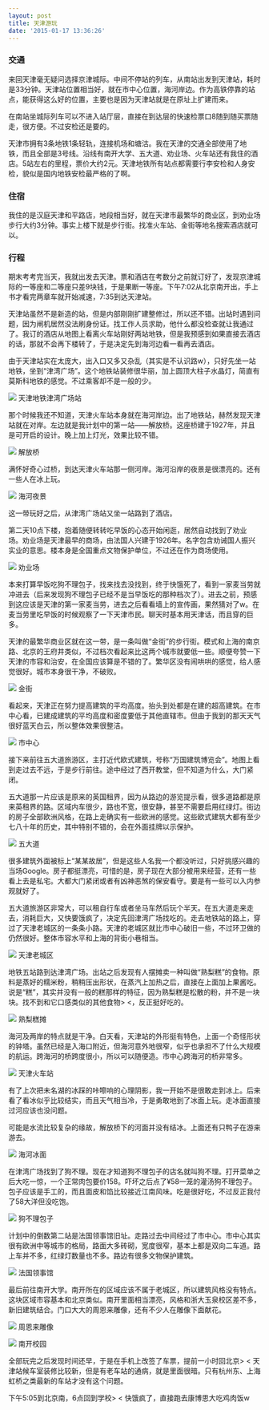```yaml
---
layout: post
title: 天津游玩
date: '2015-01-17 13:36:26'
---
```


### 交通
来回天津毫无疑问选择京津城际。中间不停站的列车，从南站出发到天津站，耗时是33分钟。天津站位置相当好，就在市中心位置，海河岸边。作为高铁停靠的站点，能获得这么好的位置，主要也是因为天津站就是在原址上扩建而来。

在南站坐城际列车可以不进入站厅层，直接在到达层的快速检票口8随到随买票随走，很方便。不过安检还是要的。

天津市拥有3条地铁1条轻轨，连接机场和塘沽。我在天津的交通全部使用了地铁，而且全部是3号线。沿线有南开大学、五大道、劝业场、火车站还有我住的酒店。5站左右的里程，票价大约2元。天津地铁所有站点都需要行李安检和人身安检，貌似是国内地铁安检最严格的了啊。

### 住宿
我住的是汉庭天津和平路店，地段相当好，就在天津市最繁华的商业区，到劝业场步行大约3分钟。事实上楼下就是步行街。找准火车站、金街等地名搜索酒店就可以。

### 行程
期末考考完当天，我就出发去天津。票和酒店在考数分之前就订好了，发现京津城际的一等座和二等座只差9块钱，于是果断一等座。下午7:02从北京南开出，手上书才看完两章车就开始减速，7:35到达天津站。

天津站虽然不是新造的站，但是内部刚刚扩建整修过，所以还不错。出站时遇到问题，因为闸机居然没法刷身份证。找工作人员求助，他什么都没检查就让我通过了。我订的酒店从地图上看离火车站刚好两站地铁，但是我预感到如果直接去酒店的话，那就不会再下楼转了，于是决定先到海河边看一看再去酒店。

由于天津站实在太庞大，出入口又多又杂乱（其实是不认识路w），只好先坐一站地铁，坐到“津湾广场”。这个地铁站装修很华丽，加上圆顶大柱子水晶灯，简直有莫斯科地铁的感觉。不过乘客却不是一般的少。

![](/content/images/2016/05/59f39ba9eeb73f4da029339b7673df87.jpg)
天津地铁津湾广场站

那个时候我还不知道，天津火车站本身就在海河岸边。出了地铁站，赫然发现天津站就在对岸。左边就是我计划中的第一站——解放桥。这座桥建于1927年，并且是可开启的设计。晚上加上灯光，效果比较不错。

![](/content/images/2016/05/20150116_195937_259_x.jpg)
解放桥

满怀好奇心过桥，到达天津火车站那一侧河岸。海河沿岸的夜景是很漂亮的。还有一些人在冰上玩。

![](/content/images/2016/05/IMG_20150116_200725.jpg)
海河夜景

这一带玩好之后，从津湾广场站又坐一站路到了酒店。

第二天10点下楼，抱着随便转转吃早饭的心态开始闲逛，居然自动找到了劝业场。劝业场是天津最早的商场，由法国人兴建于1926年。名字包含劝诫国人振兴实业的意思。楼本身是全国重点文物保护单位，不过还在作为商场使用。

![](/content/images/2016/05/IMG_20150117_102926.jpg)
劝业场

本来打算早饭吃狗不理包子，找来找去没找到，终于快饿死了，看到一家麦当劳就冲进去（后来发现狗不理包子已经不是当早饭吃的那种档次了）。进去之前，预感到这应该是天津的第一家麦当劳，进去之后看看墙上的宣传画，果然猜对了w。在麦当劳里吃早饭的时候观察了一下天津市民。聊天时基本用天津话，而且穿的巨多。

天津的最繁华商业区就在这一带，是一条叫做“金街”的步行街。模式和上海的南京路、北京的王府井类似，不过档次看起来比这两个城市就要低一些。顺便夸赞一下天津的市容和治安，在全国应该算是不错的了。繁华区没有闹哄哄的感觉，给人感觉很好。城市本身很干净，不破败。

![](/content/images/2016/05/3e392e6d8dc77b73895f8f92576ba2f0.jpg)
金街

看起来，天津正在努力提高建筑的平均高度。抬头到处都是在建的超高建筑。在市中心看，已建成建筑的平均高度和密度要低于其他直辖市。但由于我到的那天天气很好蓝天白云，所以整体效果很整洁。

![](/content/images/2016/05/eca6ac7f0ad832a90e6aca0a7dfa40ce.jpg)
市中心

接下来前往五大道旅游区，主打近代欧式建筑，号称“万国建筑博览会”。地图上看到走过去不远，于是步行前往。途中经过了西开教堂，但不知道为什么，大门紧闭。

五大道那一片应该是原来的英国租界，因为从路边的游览提示看，很多道路都是原来英租界的路。区域内车很少，路也不宽，很安静，甚至不需要启用红绿灯。街边的房子全部欧洲风格，在路上走确实有一些欧洲的感觉。这些欧式建筑大都有至少七八十年的历史，其中特别不错的，会在外面挂牌以示保护。

![](/content/images/2016/05/4e4b105d3ebddf658ec94339ef41113a.jpg)
五大道

很多建筑外面被标上“某某故居”，但是这些人名我一个都没听过，只好挑感兴趣的当场Google。房子都挺漂亮，可惜的是，房子现在大部分被用来经营，还有一些看上去是私宅。大都大门紧闭或者有凶神恶煞的保安看守。要是有一些可以入内参观就好了。

五大道旅游区非常大，可以租自行车或者坐马车然后玩个半天。在五大道走来走去，消耗巨大，又快要饿疯了，决定先回津湾广场找吃的。走去地铁站的路上，穿过了天津老城区的一条条小路。天津的老城区就比市中心破旧一些，不过环卫做的仍然很好。整体市容水平和上海的背街小巷相当。

![](/content/images/2016/05/b3b18d1d2ccc0f293a22a72fdf376ddd.jpg)
天津老城区

地铁五站路到达津湾广场。出站之后发现有人摆摊卖一种叫做“熟梨糕”的食物。原料是蒸好的糯米粉，稍稍压出形状，在蒸汽上加热之后，直接在上面加上果酱吃。说是“糕”，其实并没有一般的糕那样的特征，因为熟梨糕是松散的粉，并不是一块块。找不到和它口感类似的其他食物&gt; &lt;，反正挺好吃的。

![](/content/images/2016/05/de24fda063490ffc767784d98f851ece-2.jpg)
熟梨糕摊

海河及两岸的特点就是干净。白天看，天津站的外形挺有特色，上面一个奇怪形状的钟塔。虽然已经是入海口附近，但海河意外地很窄，似乎也承担不了什么大规模的航运。跨海河的桥跨度很小，所以可以随便造。市中心跨海河的桥非常多。

![](/content/images/2016/05/IMG_20150117_123035.jpg)
天津火车站

有了上次把未名湖的冰踩的咔嚓响的心理阴影，我一开始不是很敢走到冰上。后来看了看冰似乎比较结实，而且天气相当冷，于是勇敢地到了冰面上玩。走冰面直接过河应该也没问题。

可能是水流比较复杂的缘故，解放桥下的河面并没有结冰。上面还有只鸭子在游来游去。

![](/content/images/2016/05/IMG_20150117_123338.jpg)
海河冰面

在津湾广场找到了狗不理。现在才知道狗不理包子的店名就叫狗不理。打开菜单之后大吃一惊，一个正常肉包要价158。吓坏之后点了¥58一笼的灌汤狗不理包子。包子应该是手工的，而且面皮和馅比较接近江南风味。吃是很好吃，不过反正我付了58大洋但没吃饱。

![](/content/images/2016/05/57209d55eb7d604cb93fc073295f82fe-2.jpg)
狗不理包子

计划中的倒数第二站是法国领事馆旧址。走路过去中间经过了市中心。市中心其实很有欧洲中等城市的格局，路面大多砖砌，宽度很窄，基本上都是双向二车道。路上车并不多，红绿灯数量也不多。路边有很多文物保护建筑。

![](/content/images/2016/05/PANO_20150117_125334.jpg)
法国领事馆

最后前往南开大学。南开所在的区域应该不属于老城区，所以建筑风格没有特点。这块区域市容基本和北京类似。南开里面相当漂亮，风格和浙大玉泉校区差不多，新旧建筑结合。门口大大的周恩来雕像，还有不少人在雕像下面献花。

![](/content/images/2016/05/IMG_20150117_140515.jpg)
周恩来雕像

![](/content/images/2016/05/IMG_20150117_141624.jpg)
南开校园

全部玩完之后发现时间还早，于是在手机上改签了车票，提前一小时回北京&gt; &lt; 天津站候车室装修比较新，但是有老车站的通病，就是里面很暗。只有杭州东、上海虹桥之类最新的车站才没有这个问题。

下午5:05到北京南，6点回到学校&gt; &lt; 快饿疯了，直接跑去康博思大吃鸡肉饭w